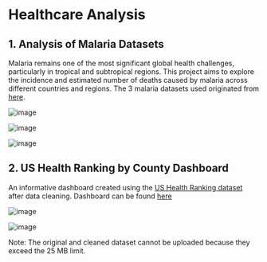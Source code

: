 # Healthcare Analysis

## 1. Analysis of Malaria Datasets
Malaria remains one of the most significant global health challenges, particularly in tropical and subtropical regions. This project aims to explore the incidence and estimated number of deaths caused by malaria across different countries and regions.
The 3 malaria datasets used originated from [here](https://github.com/rfordatascience/tidytuesday/tree/master/data/2018/2018-11-13).

![image](https://github.com/user-attachments/assets/1a5865d9-db84-47da-88a9-d1cbc65b0b3c)

![image](https://github.com/user-attachments/assets/e63c0ded-dc52-49a7-b810-49288df14d2b)

![image](https://github.com/user-attachments/assets/8554c22b-44a2-49ac-bb31-23a6f0048025)


## 2. US Health Ranking by County Dashboard
An informative dashboard created using the [US Health Ranking dataset](https://public.tableau.com/app/learn/sample-data) after data cleaning. Dashboard can be found [here](https://public.tableau.com/app/profile/johnsmith3573/viz/USHealthRankingDashboard/Regional)

![image](https://github.com/user-attachments/assets/73c4bcc9-f37d-4614-9ca6-4a72998d9e01)

![image](https://github.com/user-attachments/assets/b2f4ebc4-67d4-42f9-b016-ba29ec6c652a)

Note: The original and cleaned dataset cannot be uploaded because they exceed the 25 MB limit.
